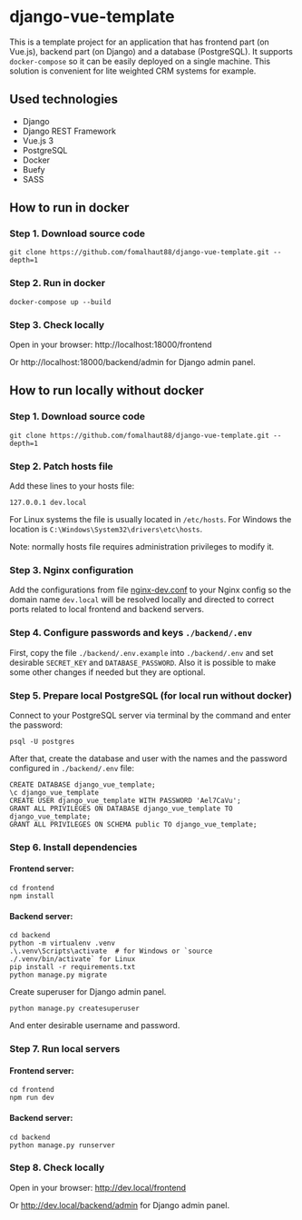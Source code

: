 # django-vue-template

This is a template project for an application that has frontend part (on Vue.js),
backend part (on Django) and a database (PostgreSQL). It supports `docker-compose`
so it can be easily deployed on a single machine. This solution is convenient for
lite weighted CRM systems for example.

## Used technologies

- Django
- Django REST Framework
- Vue.js 3
- PostgreSQL
- Docker
- Buefy
- SASS

## How to run in docker

### Step 1. Download source code

```
git clone https://github.com/fomalhaut88/django-vue-template.git --depth=1
```

### Step 2. Run in docker

```
docker-compose up --build
```

### Step 3. Check locally

Open in your browser: http://localhost:18000/frontend

Or http://localhost:18000/backend/admin for Django admin panel.


## How to run locally without docker

### Step 1. Download source code

```
git clone https://github.com/fomalhaut88/django-vue-template.git --depth=1
```

### Step 2. Patch hosts file

Add these lines to your hosts file:

```
127.0.0.1 dev.local
```

For Linux systems the file is usually located in `/etc/hosts`.
For Windows the location is `C:\Windows\System32\drivers\etc\hosts`.

Note: normally hosts file requires administration privileges to modify it.

### Step 3. Nginx configuration

Add the configurations from file [nginx-dev.conf](nginx-dev.conf) to your Nginx config so the domain name `dev.local` will be resolved locally and directed to correct ports related to local frontend and backend servers.

### Step 4. Configure passwords and keys `./backend/.env`

First, copy the file `./backend/.env.example` into `./backend/.env` and set desirable `SECRET_KEY` and `DATABASE_PASSWORD`. Also it is possible to make some other changes if needed but they are optional.

### Step 5. Prepare local PostgreSQL (for local run without docker)

Connect to your PostgreSQL server via terminal by the command and enter the password:

```
psql -U postgres
```

After that, create the database and user with the names and the password configured in `./backend/.env` file:

```
CREATE DATABASE django_vue_template;
\c django_vue_template
CREATE USER django_vue_template WITH PASSWORD 'Ael7CaVu';
GRANT ALL PRIVILEGES ON DATABASE django_vue_template TO django_vue_template;
GRANT ALL PRIVILEGES ON SCHEMA public TO django_vue_template;
```

### Step 6. Install dependencies

#### Frontend server:

```
cd frontend
npm install
```

#### Backend server:

```
cd backend
python -m virtualenv .venv
.\.venv\Scripts\activate  # for Windows or `source ./.venv/bin/activate` for Linux
pip install -r requirements.txt
python manage.py migrate
```

Create superuser for Django admin panel.

```
python manage.py createsuperuser
```

And enter desirable username and password.

### Step 7. Run local servers

#### Frontend server:

```
cd frontend
npm run dev
```

#### Backend server:

```
cd backend
python manage.py runserver
```

### Step 8. Check locally

Open in your browser: http://dev.local/frontend

Or http://dev.local/backend/admin for Django admin panel.

